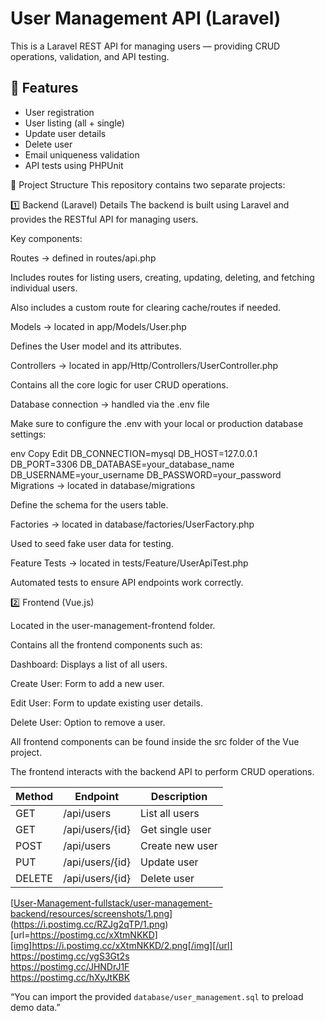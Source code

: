 # User Management API (Laravel)

This is a Laravel REST API for managing users — providing CRUD operations, validation, and API testing.

## 🚀 Features
- User registration
- User listing (all + single)
- Update user details
- Delete user
- Email uniqueness validation
- API tests using PHPUnit

📁 Project Structure
This repository contains two separate projects:

1️⃣ Backend (Laravel) Details
  The backend is built using Laravel and provides the RESTful API for managing users.
  
  Key components:
  
  Routes → defined in routes/api.php
  
  Includes routes for listing users, creating, updating, deleting, and fetching individual users.
  
  Also includes a custom route for clearing cache/routes if needed.
  
  Models → located in app/Models/User.php
  
  Defines the User model and its attributes.
  
  Controllers → located in app/Http/Controllers/UserController.php
  
  Contains all the core logic for user CRUD operations.
  
  Database connection → handled via the .env file
  
  Make sure to configure the .env with your local or production database settings:
  
  env
  Copy
  Edit
  DB_CONNECTION=mysql
  DB_HOST=127.0.0.1
  DB_PORT=3306
  DB_DATABASE=your_database_name
  DB_USERNAME=your_username
  DB_PASSWORD=your_password
  Migrations → located in database/migrations
  
  Define the schema for the users table.
  
  Factories → located in database/factories/UserFactory.php
  
  Used to seed fake user data for testing.
  
  Feature Tests → located in tests/Feature/UserApiTest.php
  
  Automated tests to ensure API endpoints work correctly.

2️⃣ Frontend (Vue.js)

  Located in the user-management-frontend folder.
  
  Contains all the frontend components such as:
  
  Dashboard: Displays a list of all users.
  
  Create User: Form to add a new user.
  
  Edit User: Form to update existing user details.
  
  Delete User: Option to remove a user.
  
  All frontend components can be found inside the src folder of the Vue project.
  
  The frontend interacts with the backend API to perform CRUD operations.


| Method | Endpoint        | Description     |
| ------ | --------------- | --------------- |
| GET    | /api/users      | List all users  |
| GET    | /api/users/{id} | Get single user |
| POST   | /api/users      | Create new user |
| PUT    | /api/users/{id} | Update user     |
| DELETE | /api/users/{id} | Delete user     |


[[User-Management-fullstack/user-management-backend/resources/screenshots/1.png](https://postimg.cc/PChbwX9Z)](https://i.postimg.cc/RZJg2qTP/1.png)  
[url=https://postimg.cc/xXtmNKKD][img]https://i.postimg.cc/xXtmNKKD/2.png[/img][/url]  
https://postimg.cc/ygS3Gt2s  
https://postimg.cc/JHNDrJ1F  
https://postimg.cc/hXyJtKBK  


“You can import the provided `database/user_management.sql` to preload demo data.”



